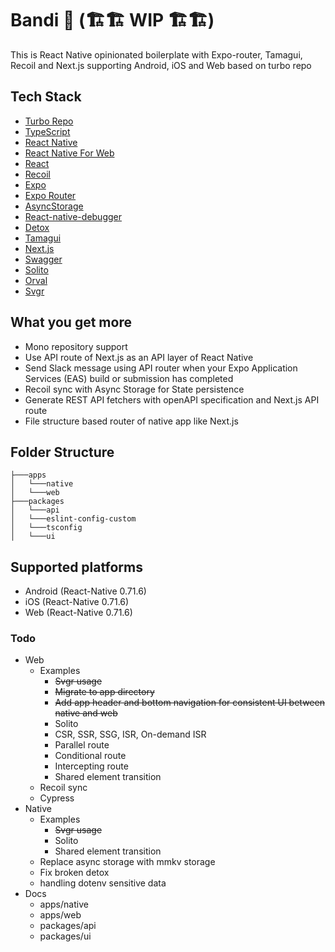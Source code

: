 
# Bandi 🐶 (🏗️🏗️ WIP 🏗️🏗️)

This is React Native opinionated boilerplate with Expo-router, Tamagui, Recoil and Next.js supporting Android, iOS and
Web based on turbo repo

## Tech Stack

- [Turbo Repo](https://turbo.build/repo)
- [TypeScript](https://www.typescriptlang.org/)
- [React Native](https://reactnative.dev/)
- [React Native For Web](https://necolas.github.io/react-native-web/)
- [React](https://react.dev/)
- [Recoil](https://recoiljs.org/)
- [Expo](https://docs.expo.dev/)
- [Expo Router](https://expo.github.io/router/docs)
- [AsyncStorage](https://react-native-async-storage.github.io/async-storage/)
- [React-native-debugger](https://github.com/jhen0409/react-native-debugger)
- [Detox](https://wix.github.io/Detox/)
- [Tamagui](https://tamagui.dev/)
- [Next.js](https://nextjs.org/)
- [Swagger](https://swagger.io/)
- [Solito](https://solito.dev/)
- [Orval](https://orval.dev/)
- [Svgr](https://react-svgr.com/)

## What you get more

- Mono repository support
- Use API route of Next.js as an API layer of React Native
- Send Slack message using API router when your Expo Application Services (EAS) build or submission has completed
- Recoil sync with Async Storage for State persistence
- Generate REST API fetchers with openAPI specification and Next.js API route
- File structure based router of native app like Next.js

## Folder Structure

```
├───apps
│   └───native
│   └───web
├───packages
│   └───api
│   └───eslint-config-custom
│   └───tsconfig
│   └───ui
```

## Supported platforms

- Android (React-Native 0.71.6)
- iOS (React-Native 0.71.6)
- Web (React-Native 0.71.6)

### Todo

- Web
  - Examples
    - ~~Svgr usage~~
    - ~~Migrate to app directory~~
    - ~~Add app header and bottom navigation for consistent UI between native and web~~
    - Solito
    - CSR, SSR, SSG, ISR, On-demand ISR
    - Parallel route
    - Conditional route
    - Intercepting route
    - Shared element transition
  - Recoil sync
  - Cypress
- Native
  - Examples
    - ~~Svgr usage~~
    - Solito
    - Shared element transition
  - Replace async storage with mmkv storage
  - Fix broken detox
  - handling dotenv sensitive data
- Docs
  - apps/native
  - apps/web
  - packages/api
  - packages/ui
